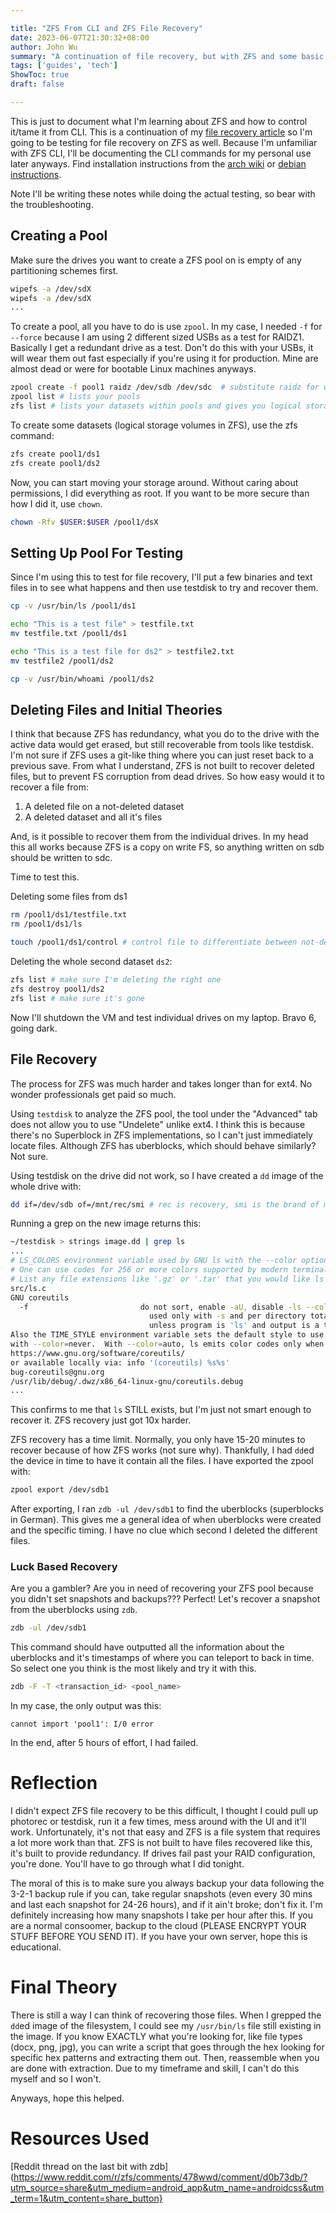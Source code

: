 ```yaml
---

title: "ZFS From CLI and ZFS File Recovery"
date: 2023-06-07T21:30:32+08:00
author: John Wu
summary: "A continuation of file recovery, but with ZFS and some basic commands that I learned on the way [SPOILER: I FAILED]."
tags: ['guides', 'tech']
ShowToc: true
draft: false

---
```


This is just to document what I'm learning about ZFS and how to control it/tame it from CLI.
This is a continuation of my [file recovery article](https://blog.hyperboly.net/posts/guides/file-recovery/) so I'm going to be testing for file recovery on ZFS as well.
Because I'm unfamiliar with ZFS CLI, I'll be documenting the CLI commands for my personal use later anyways.
Find installation instructions from the [arch wiki](https://wiki.archlinux.org/title/ZFS#Installation) or [debian instructions](https://openzfs.github.io/openzfs-docs/Getting%20Started/Debian/index.html#installation).

Note I'll be writing these notes while doing the actual testing, so bear with the troubleshooting.

## Creating a Pool
Make sure the drives you want to create a ZFS pool on is empty of any partitioning schemes first.
```bash
wipefs -a /dev/sdX
wipefs -a /dev/sdX
...
```

To create a pool, all you have to do is use `zpool`.
In my case, I needed `-f` for `--force` because I am using 2 different sized USBs as a test for RAIDZ1. Basically I get a redundant drive as a test. Don't do this with your USBs, it will wear them out fast especially if you're using it for production. Mine are almost dead or were for bootable Linux machines anyways.
```bash
zpool create -f pool1 raidz /dev/sdb /dev/sdc  # substitute raidz for whichever raidz configuration you want (raidz2|3). By default raidz is raid 5
zpool list # lists your pools
zfs list # lists your datasets within pools and gives you logical storage sizes
```

To create some datasets (logical storage volumes in ZFS), use the zfs command:
```bash
zfs create pool1/ds1
zfs create pool1/ds2
```

Now, you can start moving your storage around. Without caring about permissions, I did everything as root. If you want to be more secure than how I did it, use `chown`.
```bash
chown -Rfv $USER:$USER /pool1/dsX
```

## Setting Up Pool For Testing
Since I'm using this to test for file recovery, I'll put a few binaries and text files in to see what happens and then use testdisk to try and recover them.
```bash
cp -v /usr/bin/ls /pool1/ds1

echo "This is a test file" > testfile.txt
mv testfile.txt /pool1/ds1

echo "This is a test file for ds2" > testfile2.txt
mv testfile2 /pool1/ds2

cp -v /usr/bin/whoami /pool1/ds2
```

## Deleting Files and Initial Theories
I think that because ZFS has redundancy, what you do to the drive with the active data would get erased, but still recoverable from tools like testdisk.
I'm not sure if ZFS uses a git-like thing where you can just reset back to a previous save.
From what I understand, ZFS is not built to recover deleted files, but to prevent FS corruption from dead drives.
So how easy would it to recover a file from:

1. A deleted file on a not-deleted dataset
2. A deleted dataset and all it's files

And, is it possible to recover them from the individual drives.
In my head this all works because ZFS is a copy on write FS, so anything written on sdb should be written to sdc.

Time to test this.

Deleting some files from ds1
```bash
rm /pool1/ds1/testfile.txt
rm /pool1/ds1/ls

touch /pool1/ds1/control # control file to differentiate between not-deleted and deleted files later. Avoiding confusion (maybe, just pray)
```

Deleting the whole second dataset `ds2`:
```bash
zfs list # make sure I'm deleting the right one
zfs destroy pool1/ds2
zfs list # make sure it's gone
```

Now I'll shutdown the VM and test individual drives on my laptop. Bravo 6, going dark.

## File Recovery
The process for ZFS was much harder and takes longer than for ext4. No wonder professionals get paid so much.

Using `testdisk` to analyze the ZFS pool, the tool under the "Advanced" tab does not allow you to use "Undelete" unlike ext4.
I think this is because there's no Superblock in ZFS implementations, so I can't just immediately locate files.
Although ZFS has uberblocks, which should behave similarly? Not sure.

Using testdisk on the drive did not work, so I have created a `dd` image of the whole drive with:
```bash
dd if=/dev/sdb of=/mnt/rec/smi # rec is recovery, smi is the brand of my USB. Weird naming scheme I don't care
```

Running a grep on the new image returns this:
```bash
~/testdisk > strings image.dd | grep ls
...
# LS_COLORS environment variable used by GNU ls with the --color option.
# One can use codes for 256 or more colors supported by modern terminals.
# List any file extensions like '.gz' or '.tar' that you would like ls
src/ls.c
GNU coreutils
  -f                         do not sort, enable -aU, disable -ls --color
                               used only with -s and per directory totals
                               unless program is 'ls' and output is a terminal)
Also the TIME_STYLE environment variable sets the default style to use.
with --color=never.  With --color=auto, ls emits color codes only when
https://www.gnu.org/software/coreutils/
or available locally via: info '(coreutils) %s%s'
bug-coreutils@gnu.org
/usr/lib/debug/.dwz/x86_64-linux-gnu/coreutils.debug
...
```

This confirms to me that `ls` STILL exists, but I'm just not smart enough to recover it.
ZFS recovery just got 10x harder.

ZFS recovery has a time limit.
Normally, you only have 15-20 minutes to recover because of how ZFS works (not sure why).
Thankfully, I had `dd`ed the device in time to have it contain all the files.
I have exported the zpool with:
```bash
zpool export /dev/sdb1
```

After exporting, I ran `zdb -ul /dev/sdb1` to find the uberblocks (superblocks in German).
This gives me a general idea of when uberblocks were created and the specific timing.
I have no clue which second I deleted the different files.

### Luck Based Recovery
Are you a gambler? Are you in need of recovering your ZFS pool because you didn't set snapshots and backups??? Perfect!
Let's recover a snapshot from the uberblocks using `zdb`.

```bash
zdb -ul /dev/sdb1
```
This command should have outputted all the information about the uberblocks and it's timestamps of where you can teleport to back in time.
So select one you think is the most likely and try it with this.

```bash
zdb -F -T <transaction_id> <pool_name>
```

In my case, the only output was this:
```
cannot import 'pool1': I/0 error
```

In the end, after 5 hours of effort, I had failed.

# Reflection
I didn't expect ZFS file recovery to be this difficult, I thought I could pull up photorec or testdisk, run it a few times, mess around with the UI and it'll work.
Unfortunately, it's not that easy and ZFS is a file system that requires a lot more work than that.
ZFS is not built to have files recovered like this, it's built to provide redundancy.
If drives fail past your RAID configuration, you're done. You'll have to go through what I did tonight.

The moral of this is to make sure you always backup your data following the 3-2-1 backup rule if you can, take regular snapshots (even every 30 mins and last each snapshot for 24-26 hours), and if it ain't broke; don't fix it.
I'm definitely increasing how many snapshots I take per hour after this.
If you are a normal consoomer, backup to the cloud (PLEASE ENCRYPT YOUR STUFF BEFORE YOU SEND IT).
If you have your own server, hope this is educational.

# Final Theory
There is still a way I can think of recovering those files.
When I grepped the `dd`ed image of the filesystem, I could see my `/usr/bin/ls` file still existing in the image.
If you know EXACTLY what you're looking for, like file types (docx, png, jpg), you can write a script that goes through the hex looking for specific hex patterns and extracting them out.
Then, reassemble when you are done with extraction.
Due to my timeframe and skill, I can't do this myself and so I won't.

Anyways, hope this helped.

# Resources Used
[Reddit thread on the last bit with zdb](https://www.reddit.com/r/zfs/comments/478wwd/comment/d0b73db/?utm_source=share&utm_medium=android_app&utm_name=androidcss&utm_term=1&utm_content=share_button}
